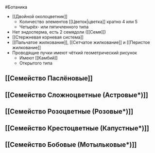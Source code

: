#Ботаника 
- [[Двойной околоцветник]]
	- Количество элементов [[Цветок|цветка]] кратно 4 или 5
	- Четырёх- или пятичленного типа 
- Нет эндосперма, есть 2 семядоли ([[Семя]])
- [[Стержневая корневая система]]
- [[Пальчатое жилкование]], [[Сетчатое жилкование]] и [[Перистое жилкование]]
- Проводящие пучки имеют чёткий геометрический рисунок 
	- Имеют [[Камбий]]
	- Открытого типа 
## [[Семейство Паслёновые]]
## [[Семейство Сложноцветные (Астровые*)]]
## [[Семейство Розоцветные (Розовые*)]] 
## [[Семейство Крестоцветные (Капустные*)]]
## [[Семейство Бобовые (Мотыльковые*)]]  